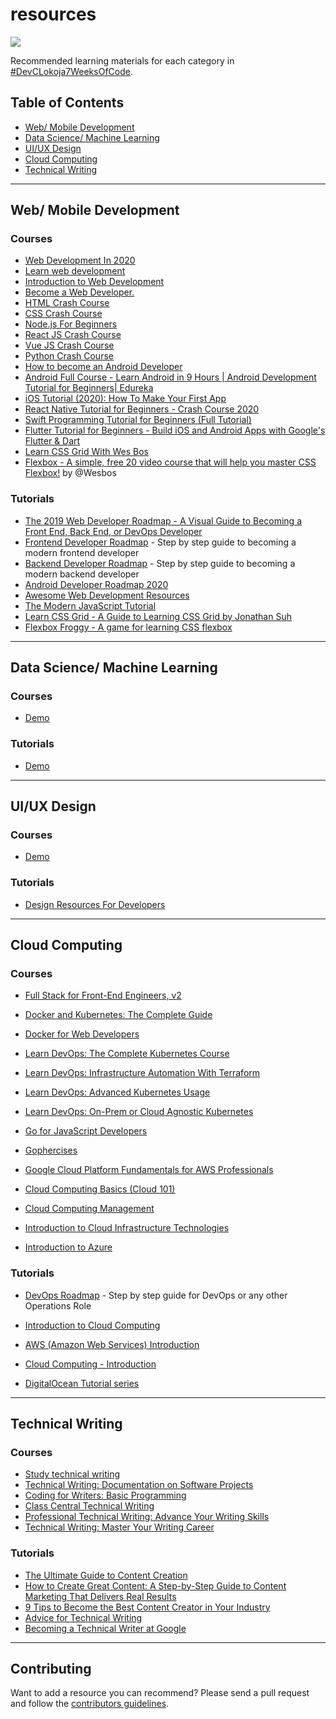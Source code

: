 # resources

![](https://cdn.hashnode.com/res/hashnode/image/upload/v1588914178079/FuU9rJRtU.png)

Recommended learning materials for each category in [#DevCLokoja7WeeksOfCode](https://github.com/devclokoja/7WeeksOfCode).

## Table of Contents

- [Web/ Mobile Development](https://github.com/devclokoja/resources#web-mobile-development)
- [Data Science/ Machine Learning](https://github.com/devclokoja/resources#data-science-machine-learning)
- [UI/UX Design](https://github.com/devclokoja/resources#uiux-design)
- [Cloud Computing](https://github.com/devclokoja/resources#cloud-computing)
- [Technical Writing](https://github.com/devclokoja/resources#technical-writing)

---

## Web/ Mobile Development

### Courses

- [Web Development In 2020](https://www.traversymedia.com/assets/images/yt-1.jpg)
- [Learn web development](https://developer.mozilla.org/en-US/docs/Learn)
- [Introduction to Web Development](https://www.coursera.org/learn/web-development)
- [Become a Web Developer.](https://www.codecademy.com/learn/paths/web-development)
- [HTML Crash Course](https://www.youtube.com/watch?v=UB1O30fR-EE&t=187s)
- [CSS Crash Course](https://www.youtube.com/watch?v=yfoY53QXEnI&t=151s)
- [Node.js For Beginners](https://www.youtube.com/watch?v=fBNz5xF-Kx4)
- [React JS Crash Course](https://www.youtube.com/watch?v=sBws8MSXN7A&t=2s)
- [Vue JS Crash Course](https://www.youtube.com/watch?v=Wy9q22isx3U&t=1217s)
- [Python Crash Course](https://www.traversymedia.com/assets/images/yt-8.jpg)
- [How to become an Android Developer](https://www.youtube.com/watch?v=VkGTiR8ZMVA)
- [Android Full Course - Learn Android in 9 Hours | Android Development Tutorial for Beginners| Edureka](https://www.youtube.com/watch?v=aS__9RbCyHg)
- [iOS Tutorial (2020): How To Make Your First App](https://www.youtube.com/watch?v=09TeUXjzpKs)
- [React Native Tutorial for Beginners - Crash Course 2020](https://www.youtube.com/watch?v=qSRrxpdMpVc)
- [Swift Programming Tutorial for Beginners (Full Tutorial)](https://www.youtube.com/watch?v=Ulp1Kimblg0)
- [Flutter Tutorial for Beginners - Build iOS and Android Apps with Google's Flutter & Dart](https://www.youtube.com/watch?v=GLSG_Wh_YWc)
- [Learn CSS Grid With Wes Bos](https://cssgrid.io/)
- [Flexbox - A simple, free 20 video course that will help you master CSS Flexbox!](https://flexbox.io/) by @Wesbos

### Tutorials

- [The 2019 Web Developer Roadmap - A Visual Guide to Becoming a Front End, Back End, or DevOps Developer](https://www.freecodecamp.org/news/2019-web-developer-roadmap/)
- [Frontend Developer Roadmap](https://roadmap.sh/frontend) - Step by step guide to becoming a modern frontend developer
- [Backend Developer Roadmap](https://roadmap.sh/backend) - Step by step guide to becoming a modern backend developer
- [Android Developer Roadmap 2020](https://github.com/mobile-roadmap/android-developer-roadmap)
- [Awesome Web Development Resources](https://github.com/mrmartineau/awesome-web-dev-resources)
- [The Modern JavaScript Tutorial](https://javascript.info/)
- [Learn CSS Grid - A Guide to Learning CSS Grid by Jonathan Suh](https://learncssgrid.com/)
- [Flexbox Froggy - A game for learning CSS flexbox](https://flexboxfroggy.com)

---

## Data Science/ Machine Learning

### Courses

- [Demo]()

### Tutorials

- [Demo]()

---

## UI/UX Design

### Courses

- [Demo]()

### Tutorials

- [Design Resources For Developers](https://github.com/bradtraversy/design-resources-for-developers)

---

## Cloud Computing

### Courses

- [Full Stack for Front-End Engineers, v2](https://frontendmasters.com/courses/fullstack-v2/)

- [Docker and Kubernetes: The Complete Guide](https://www.udemy.com/course/docker-and-kubernetes-the-complete-guide/)

- [Docker for Web Developers](https://www.pluralsight.com/courses/docker-web-development)

- [Learn DevOps: The Complete Kubernetes Course](https://www.udemy.com/course/learn-devops-the-complete-kubernetes-course/)

- [Learn DevOps: Infrastructure Automation With Terraform](https://www.udemy.com/course/learn-devops-infrastructure-automation-with-terraform/)

- [Learn DevOps: Advanced Kubernetes Usage](https://www.udemy.com/course/learn-devops-advanced-kubernetes-usage/)

- [Learn DevOps: On-Prem or Cloud Agnostic Kubernetes](https://www.udemy.com/course/learn-devops-on-prem-or-cloud-agnostic-kubernetes/)

- [Go for JavaScript Developers](https://frontendmasters.com/courses/go-for-js-devs/)

- [Gophercises](https://gophercises.com/)

- [Google Cloud Platform Fundamentals for AWS Professionals](https://www.coursera.org/learn/gcp-fundamentals-aws)

- [Cloud Computing Basics (Cloud 101)](https://www.coursera.org/learn/cloud-computing-basics)

- [Cloud Computing Management](https://www.edx.org/course/cloud-computing-management)
  
- [Introduction to Cloud Infrastructure Technologies](https://www.edx.org/course/introduction-to-cloud-infrastructure-technologies)

- [Introduction to Azure](https://docs.microsoft.com/en-us/learn/azure/)

### Tutorials

- [DevOps Roadmap](https://roadmap.sh/devops) - Step by step guide for DevOps or any other Operations Role

- [Introduction to Cloud Computing](https://www.youtube.com/watch?v=QYzJl0Zrc4M&t=2s)

- [AWS (Amazon Web Services) Introduction](https://www.youtube.com/watch?v=N89AffsxS-g)

- [Cloud Computing - Introduction](https://www.youtube.com/playlist?list=PLJcaPjxegjBWWtJHeKzGTTa5JF4UrO2o_)

- [DigitalOcean Tutorial series](https://www.digitalocean.com/community/tutorials)

---

## Technical Writing

### Courses

- [Study technical writing](https://developers.google.com/tech-writing/overview)
- [Technical Writing: Documentation on Software Projects](https://www.pluralsight.com/courses/technical-writing-software-documentation)
- [Coding for Writers: Basic Programming](https://www.udemy.com/course/coding-for-writers-1-basic-programming/)
- [Class Central Technical Writing](https://www.classcentral.com/course/technical-writing-7117)
- [Professional Technical Writing: Advance Your Writing Skills](https://www.udemy.com/technical-writing-and-editing/)
- [Technical Writing: Master Your Writing Career](https://www.udemy.com/technical-writing/)

### Tutorials

- [The Ultimate Guide to Content Creation](https://blog.hubspot.com/marketing/content-creation)
- [How to Create Great Content: A Step-by-Step Guide to Content Marketing That Delivers Real Results](https://www.inc.com/jeff-haden/how-to-create-great-content-a-step-by-step-guide-to-content-marketing-that-delivers-real-results.html)
- [9 Tips to Become the Best Content Creator in Your Industry](https://www.weidert.com/blog/tips-to-make-you-the-best-content-creator-in-your-industry)
- [Advice for Technical Writing](https://css-tricks.com/advice-for-technical-writing/)
- [Becoming a Technical Writer at Google](https://developers.google.com/tech-writing/becoming)

---

## Contributing

Want to add a resource you can recommend? Please send a pull request and follow the [contributors guidelines](/CONTRIBUTING.md).

